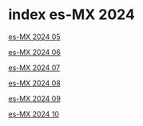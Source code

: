 # index es-MX 2024

<a href="./05">es-MX 2024 05</a>

<a href="./06">es-MX 2024 06</a>

<a href="./07">es-MX 2024 07</a>

<a href="./08">es-MX 2024 08</a>

<a href="./09">es-MX 2024 09</a>

<a href="./10">es-MX 2024 10</a>
